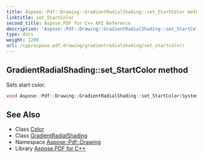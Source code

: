 ```yaml
---
title: Aspose::Pdf::Drawing::GradientRadialShading::set_StartColor method
linktitle: set_StartColor
second_title: Aspose.PDF for C++ API Reference
description: 'Aspose::Pdf::Drawing::GradientRadialShading::set_StartColor method. Sets start color in C++.'
type: docs
weight: 1200
url: /cpp/aspose.pdf.drawing/gradientradialshading/set_startcolor/
---
```

## GradientRadialShading::set_StartColor method


Sets start color.

```cpp
void Aspose::Pdf::Drawing::GradientRadialShading::set_StartColor(System::SharedPtr<Color> value)
```

## See Also

* Class [Color](../../../aspose.pdf/color/)
* Class [GradientRadialShading](../)
* Namespace [Aspose::Pdf::Drawing](../../)
* Library [Aspose.PDF for C++](../../../)

